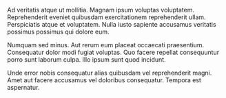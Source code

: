 Ad veritatis atque ut mollitia. Magnam ipsum voluptas voluptatem. Reprehenderit eveniet quibusdam exercitationem reprehenderit ullam. Perspiciatis atque et voluptatem. Nulla iusto sapiente accusamus veritatis possimus possimus qui dolore eum.
 Numquam sed minus. Aut rerum eum placeat occaecati praesentium. Consequatur dolor modi fugiat voluptas. Quo facere repellat consequuntur porro sunt laborum culpa. Illo ipsum sunt quod incidunt.
 Unde error nobis consequatur alias quibusdam vel reprehenderit magni. Amet aut facere accusamus vel doloribus consequatur. Tempora est aspernatur.